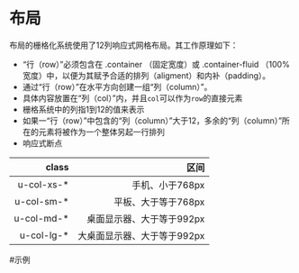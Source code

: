 # 布局
 布局的栅格化系统使用了12列响应式网格布局。其工作原理如下：

* “行（row）”必须包含在 .container （固定宽度）或 .container-fluid （100% 宽度）中，以便为其赋予合适的排列（aligment）和内补（padding）。
* 通过“行（row）”在水平方向创建一组“列（column）”。
* 具体内容放置在“列（col）”内，并且`col`可以作为`row`的直接元素
* 栅格系统中的列指1到12的值来表示
* 如果一“行（row）”中包含的“列（column）”大于12，多余的“列（column）”所在的元素将被作为一个整体另起一行排列
* 响应式断点

|class|区间|
|----------:|----------:|
|u-col-xs-*|手机、小于768px|
|u-col-sm-*|平板、大于等于768px|
|u-col-md-*|桌面显示器、大于等于992px|
|u-col-lg-*|大桌面显示器、大于等于992px|


#示例



